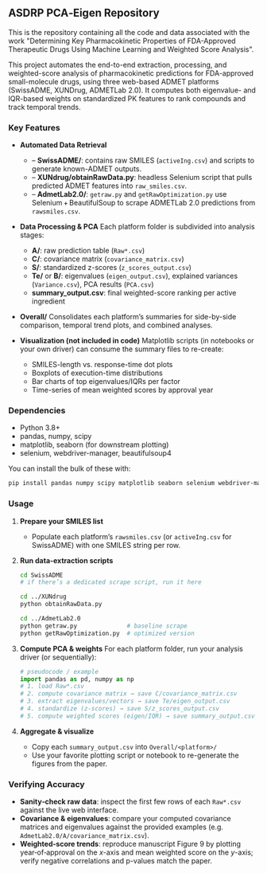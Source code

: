 ## ASDRP PCA‐Eigen Repository

This is the repository containing all the code and data associated with the work "Determining Key Pharmacokinetic Properties of FDA-Approved Therapeutic Drugs Using Machine Learning and Weighted Score Analysis". 

This project automates the end-to-end extraction, processing, and weighted-score analysis of pharmacokinetic predictions for FDA-approved small-molecule drugs, using three web-based ADMET platforms (SwissADME, XUNDrug, ADMETLab 2.0). It computes both eigenvalue- and IQR-based weights on standardized PK features to rank compounds and track temporal trends.

### Key Features

* **Automated Data Retrieval**
  * – **SwissADME/**: contains raw SMILES (`activeIng.csv`) and scripts to generate known-ADMET outputs.
  * – **XUNdrug/obtainRawData.py**: headless Selenium script that pulls predicted ADMET features into `raw_smiles.csv`.
  * – **AdmetLab2.0/**: `getraw.py` and `getRawOptimization.py` use Selenium + BeautifulSoup to scrape ADMETLab 2.0 predictions from `rawsmiles.csv`.

* **Data Processing & PCA**
  Each platform folder is subdivided into analysis stages:

  * **A/**: raw prediction table (`Raw*.csv`)
  * **C/**: covariance matrix (`covariance_matrix.csv`)
  * **S/**: standardized z-scores (`z_scores_output.csv`)
  * **Te/** or **B/**: eigenvalues (`eigen_output.csv`), explained variances (`Variance.csv`), PCA results (`PCA.csv`)
  * **summary\_output.csv**: final weighted-score ranking per active ingredient

* **Overall/**
  Consolidates each platform’s summaries for side-by-side comparison, temporal trend plots, and combined analyses.

* **Visualization (not included in code)**
  Matplotlib scripts (in notebooks or your own driver) can consume the summary files to re-create:

  * SMILES-length vs. response-time dot plots
  * Boxplots of execution-time distributions
  * Bar charts of top eigenvalues/IQRs per factor
  * Time-series of mean weighted scores by approval year

### Dependencies

* Python 3.8+
* pandas, numpy, scipy
* matplotlib, seaborn (for downstream plotting)
* selenium, webdriver-manager, beautifulsoup4

You can install the bulk of these with:

```bash
pip install pandas numpy scipy matplotlib seaborn selenium webdriver-manager beautifulsoup4
```

### Usage

1. **Prepare your SMILES list**

   * Populate each platform’s `rawsmiles.csv` (or `activeIng.csv` for SwissADME) with one SMILES string per row.

2. **Run data-extraction scripts**

   ```bash
   cd SwissADME
   # if there’s a dedicated scrape script, run it here

   cd ../XUNdrug
   python obtainRawData.py

   cd ../AdmetLab2.0
   python getraw.py              # baseline scrape
   python getRawOptimization.py  # optimized version
   ```

3. **Compute PCA & weights**
   For each platform folder, run your analysis driver (or sequentially):

   ```python
   # pseudocode / example
   import pandas as pd, numpy as np
   # 1. load Raw*.csv
   # 2. compute covariance matrix → save C/covariance_matrix.csv
   # 3. extract eigenvalues/vectors → save Te/eigen_output.csv
   # 4. standardize (z-scores) → save S/z_scores_output.csv
   # 5. compute weighted scores (eigen/IQR) → save summary_output.csv
   ```

4. **Aggregate & visualize**

   * Copy each `summary_output.csv` into `Overall/<platform>/`
   * Use your favorite plotting script or notebook to re-generate the figures from the paper.

### Verifying Accuracy

* **Sanity‐check raw data**: inspect the first few rows of each `Raw*.csv` against the live web interface.
* **Covariance & eigenvalues**: compare your computed covariance matrices and eigenvalues against the provided examples (e.g. `AdmetLab2.0/A/covariance_matrix.csv`).
* **Weighted‐score trends**: reproduce manuscript Figure 9 by plotting year‐of‐approval on the *x*-axis and mean weighted score on the *y*-axis; verify negative correlations and p-values match the paper.



